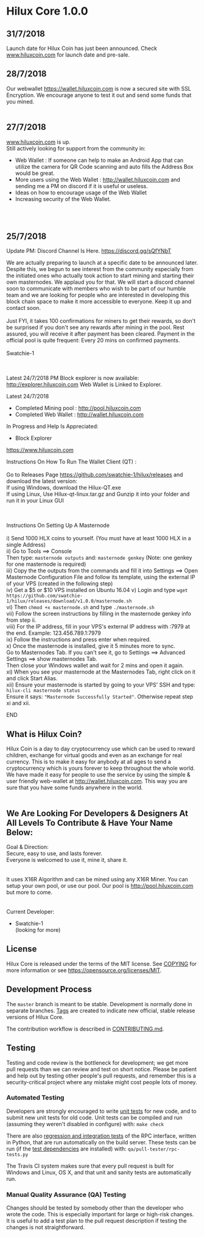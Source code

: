 Hilux Core 1.0.0
===============================

31/7/2018
----------------------
Launch date for Hilux Coin has just been announced. Check www.hiluxcoin.com for launch date and pre-sale.



28/7/2018
----------------------
Our webwallet https://wallet.hiluxcoin.com is now a secured site with SSL Encryption. We encourage anyone to test it out and send some funds that you mined. <br><br>



27/7/2018
---------------
www.hiluxcoin.com is up.<br>
Still actively looking for support from the community in: <br>
- Web Wallet : If someone can help to make an Android App that can utilize the camera for QR Code scanning and auto fills the Address Box would be great.
- More users using the Web Wallet : http://wallet.hiluxcoin.com and sending me a PM on discord if it is useful or useless.
- Ideas on how to encourage usage of the Web Wallet
- Increasing security of the Web Wallet.

<br><br>

25/7/2018
------------
Update PM: Discord Channel Is Here. https://discord.gg/sQfYNbT

We are actually preparing to launch at a specific date to be announced later. Despite this, we begun to see interest from the community especially from the initiated ones who actually took action to start mining and starting their own masternodes. We applaud you for that. We will start a discord channel soon to communicate with members who wish to be part of our humble team and we are looking for people who are interested in developing this block chain space to make it more accessible to everyone. Keep it up and contact soon. 
<br><br>
Just FYI, it takes 100 confirmations for miners to get their rewards, so don't be surprised if you don't see any rewards after mining in the pool. Rest assured, you will receive it after payment has been cleared. Payment in the official pool is quite frequent: Every 20 mins on confirmed payments.
<br><br>
Swatchie-1<br><br><br>



Latest 24/7/2018 PM
Block explorer is now available:
http://explorer.hiluxcoin.com
Web Wallet is Linked to Explorer.


Latest 24/7/2018
- Completed Mining pool : http://pool.hiluxcoin.com
- Completed Web Wallet : http://wallet.hiluxcoin.com

In Progress and Help Is Appreciated:
- Block Explorer


https://www.hiluxcoin.com



Instructions On How To Run The Wallet Client (QT) : <br><br>
Go to Releases Page https://github.com/swatchie-1/hilux/releases and download the latest version:<br>
If using Windows, download the Hilux-QT.exe<br>
If using Linux, Use Hilux-qt-linux.tar.gz and Gunzip it into your folder and run it in your Linux GUI
<br><br><br>



Instructions On Setting Up A Masternode<br><br>
i) Send 1000 HLX coins to yourself. (You must have at least 1000 HLX in a single Address)<br>
ii) Go to Tools ==> Console<br>
Then type: ```masternode outputs```
and: ```masternode genkey```
(Note: one genkey for one masternode is required)<br>
iii) Copy the the outputs from the commands and fill it into Settings ==> Open Masternode Configuration File and follow its template, using the external IP of your VPS (created in the following step)<br>
iv) Get a $5 or $10 VPS installed on Ubuntu 16.04
v) Login and type ```wget https://github.com/swatchie-1/hilux/releases/download/v1.0.0/masternode.sh``` <br>
vi) Then ```chmod +x masternode.sh``` and type ```./masternode.sh```<br>
vii) Follow the screen instructions by filling in the masternode genkey info from step ii.<br>
viii) For the IP address, fill in your VPS's external IP address with :7979 at the end. Example: 123.456.789.1:7979<br>
ix) Follow the instructions and press enter when required.<br>
x) Once the masternode is installed, give it 5 minutes more to sync. <br>
Go to Masternodes Tab. If you can't see it, go to Settings ==> Advanced Settings ==> show masternodes Tab.<br>
Then close your Windows wallet and wait for 2 mins and open it again.<br>
xi) When you see your masternode at the Masternodes Tab, right click on it and click Start Alias.<br>
xii) Ensure your masternode is started by going to your VPS' SSH and type: ```hilux-cli masternode status```<br>
Ensure it says: ```"Masternode Successfully Started"```. Otherwise repeat step xi and xii.<br>

END<br>



What is Hilux Coin?
----------------

Hilux Coin is a day to day cryptocurrency use which can be used to reward children, exchange for virtual goods and even as an exchange for real currency. This is to make it easy for anybody at all ages to send a cryptocurrency which is yours forever to keep throughout the whole world. We have made it easy for people to use the service by using the simple & user friendly web-wallet at http://wallet.hiluxcoin.com. This way you are sure that you have some funds anywhere in the world.
<br><br>

We Are Looking For Developers & Designers At All Levels To Contribute & Have Your Name Below:
--------------------------------------------------------------------------------------------
Goal & Direction:<br>
Secure, easy to use, and lasts forever.<br>
Everyone is welcomed to use it, mine it, share it.<br>
<br><br>
It uses X16R Algorithm and can be mined using any X16R Miner. You can setup your own pool, or use our pool. Our pool is http://pool.hiluxcoin.com but more to come.<br>
<br><br>
Current Developer:<br>
- Swatchie-1<br>
(looking for more)<br>










License
-------

Hilux Core is released under the terms of the MIT license. See [COPYING](COPYING) for more
information or see https://opensource.org/licenses/MIT.

Development Process
-------------------

The `master` branch is meant to be stable. Development is normally done in separate branches.
[Tags](https://github.com/hiluxcrypto/hilux/tags) are created to indicate new official,
stable release versions of Hilux Core.

The contribution workflow is described in [CONTRIBUTING.md](CONTRIBUTING.md).

Testing
-------

Testing and code review is the bottleneck for development; we get more pull
requests than we can review and test on short notice. Please be patient and help out by testing
other people's pull requests, and remember this is a security-critical project where any mistake might cost people
lots of money.

### Automated Testing

Developers are strongly encouraged to write [unit tests](/doc/unit-tests.md) for new code, and to
submit new unit tests for old code. Unit tests can be compiled and run
(assuming they weren't disabled in configure) with: `make check`

There are also [regression and integration tests](/qa) of the RPC interface, written
in Python, that are run automatically on the build server.
These tests can be run (if the [test dependencies](/qa) are installed) with: `qa/pull-tester/rpc-tests.py`

The Travis CI system makes sure that every pull request is built for Windows
and Linux, OS X, and that unit and sanity tests are automatically run.

### Manual Quality Assurance (QA) Testing

Changes should be tested by somebody other than the developer who wrote the
code. This is especially important for large or high-risk changes. It is useful
to add a test plan to the pull request description if testing the changes is
not straightforward.
